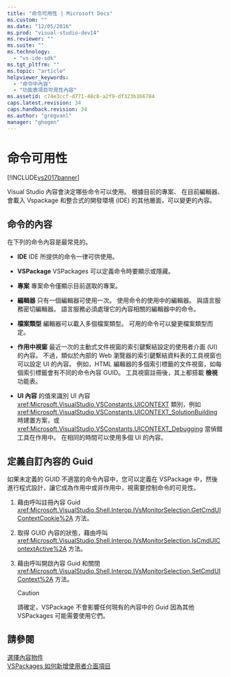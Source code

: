 ```yaml
---
title: "命令可用性 | Microsoft Docs"
ms.custom: ""
ms.date: "12/05/2016"
ms.prod: "visual-studio-dev14"
ms.reviewer: ""
ms.suite: ""
ms.technology: 
  - "vs-ide-sdk"
ms.tgt_pltfrm: ""
ms.topic: "article"
helpviewer_keywords: 
  - "命令中內容"
  - "功能表項目可見性內容"
ms.assetid: c74e3ccf-d771-48c8-a2f9-df323b166784
caps.latest.revision: 34
caps.handback.revision: 34
ms.author: "gregvanl"
manager: "ghogen"
---
```

# 命令可用性
[!INCLUDE[vs2017banner](../../code-quality/includes/vs2017banner.md)]

Visual Studio 內容會決定哪些命令可以使用。 根據目前的專案、 在目前編輯器、 會載入 Vspackage 和整合式的開發環境 \(IDE\) 的其他層面，可以變更的內容。  
  
## 命令的內容  
 在下列的命令內容是最常見的。  
  
-   **IDE** IDE 所提供的命令一律可供使用。  
  
-   **VSPackage** VSPackages 可以定義命令時要顯示或隱藏。  
  
-   **專案** 專案命令僅顯示目前選取的專案。  
  
-   **編輯器** 只有一個編輯器可使用一次。 使用命令的使用中的編輯器。 與語言服務密切編輯器。 語言服務必須處理它的內容相關的編輯器中的命令。  
  
-   **檔案類型** 編輯器可以載入多個檔案類型。 可用的命令可以變更檔案類型而定。  
  
-   **作用中視窗** 最近一次的主動式文件視窗的索引鍵繫結設定的使用者介面 \(UI\) 的內容。 不過，類似於內部的 Web 瀏覽器的索引鍵繫結資料表的工具視窗也可以設定 UI 的內容。 例如，HTML 編輯器的多個索引標籤的文件視窗，如每個索引標籤會有不同的命令內容 GUID。 工具視窗註冊後，其上都搭載 **檢視** 功能表。  
  
-   **UI 內容** 的值來識別 UI 內容 <xref:Microsoft.VisualStudio.VSConstants.UICONTEXT> 類別，例如 <xref:Microsoft.VisualStudio.VSConstants.UICONTEXT_SolutionBuilding> 時建置方案，或 <xref:Microsoft.VisualStudio.VSConstants.UICONTEXT_Debugging> 當偵錯工具在作用中。 在相同的時間可以使用多個 UI 的內容。  
  
## 定義自訂內容的 Guid  
 如果未定義的 GUID 不適當的命令內容中，您可以定義在 VSPackage 中，然後進行程式設計，讓它成為作用中或非作用中，視需要控制命令的可見性。  
  
1.  藉由呼叫註冊內容 Guid <xref:Microsoft.VisualStudio.Shell.Interop.IVsMonitorSelection.GetCmdUIContextCookie%2A> 方法。  
  
2.  取得 GUID 內容的狀態，藉由呼叫 <xref:Microsoft.VisualStudio.Shell.Interop.IVsMonitorSelection.IsCmdUIContextActive%2A> 方法。  
  
3.  藉由呼叫開啟內容 Guid 和關閉 <xref:Microsoft.VisualStudio.Shell.Interop.IVsMonitorSelection.SetCmdUIContext%2A> 方法。  
  
    > [!CAUTION]
    >  請確定，VSPackage 不會影響任何現有的內容中的 Guid 因為其他 VSPackages 可能需要使用它們。  
  
## 請參閱  
 [選擇內容物件](../../extensibility/internals/selection-context-objects.md)   
 [VSPackages 如何新增使用者介面項目](../../extensibility/internals/how-vspackages-add-user-interface-elements.md)